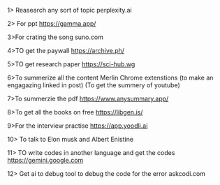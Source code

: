
1> Reasearch any sort of topic
perplexity.ai

2> For ppt
https://gamma.app/

3>For crating the song
suno.com

4>TO get the paywall
https://archive.ph/

5>TO get research paper
https://sci-hub.wg

6>To summerize all the content
Merlin Chrome extenstions
(to make an engagazing linked in post)
(To get the summery of youtube)

7>To summerzie the pdf
https://www.anysummary.app/

8>To get all the books on free
https://libgen.is/

9>For the interview practise
https://app.yoodli.ai


10> To talk to Elon musk and Albert Enistine

11> TO write codes in another language and get the codes
https://gemini.google.com

12> Get ai to debug tool to debug the code for the error
askcodi.com










